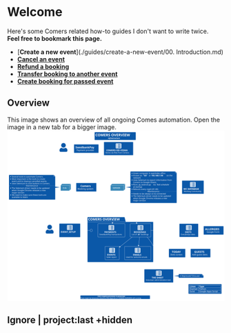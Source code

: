 # Welcome  

Here's some Comers related how-to guides I don't want to write twice.  
**Feel free to bookmark this page.**  

- [**Create a new event**](./guides/create-a-new-event/00. Introduction.md)  
- [**Cancel an event**](./guides/cancel-event/00.%20Cancel%20an%20event.md)  
- [**Refund a booking**](./guides/refund-a-booking.md)  
- [**Transfer booking to another event**](./guides/transfer-booking-to-another-event.md)  
- [**Create booking for passed event**](./guides/create-booking-for-past-event.md)  

## Overview

This image shows an overview of all ongoing Comes automation. Open the image in a new tab for a bigger image.
![overview.svg](diagrams/out/overview.svg)

## Ignore | project:last +hidden

<!-- * [**Glossary**](./glossary.md) -->  
